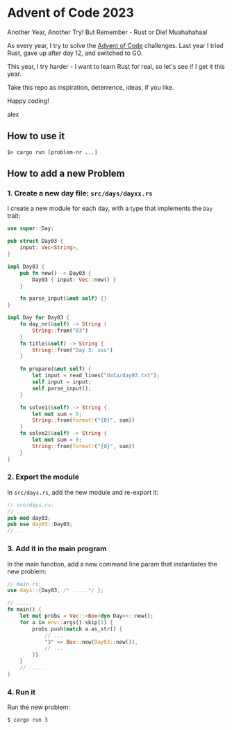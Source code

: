 # Advent of Code 2023

Another Year, Another Try! But Remember - Rust or Die! Muahahahaa!

As every year, I try to solve the [Advent of Code](https://adventofcode.com/) challenges.
Last year I tried Rust, gave up after day 12, and switched to GO.

This year, I try harder - I want to learn Rust for real, so let's see if I get it this year.

Take this repo as inspiration, deterrence, ideas, if you like.

Happy coding!

alex

## How to use it

```shell
$> cargo run [problem-nr ...]
```

## How to add a new Problem

### 1. Create a new day file: `src/days/dayxx.rs`

I create a new module for each day, with a type that implements the `Day` trait:

```rs
use super::Day;

pub struct Day03 {
    input: Vec<String>,
}

impl Day03 {
    pub fn new() -> Day03 {
        Day03 { input: Vec::new() }
    }

    fn parse_input(&mut self) {}
}

impl Day for Day03 {
    fn day_nr(&self) -> String {
        String::from("03")
    }
    fn title(&self) -> String {
        String::from("Day 3: xxx")
    }

    fn prepare(&mut self) {
        let input = read_lines("data/day03.txt");
        self.input = input;
        self.parse_input();
    }

    fn solve1(&self) -> String {
        let mut sum = 0;
        String::from(format!("{0}", sum))
    }
    fn solve2(&self) -> String {
        let mut sum = 0;
        String::from(format!("{0}", sum))
    }
}
```

### 2. Export the module

In `src/days.rs`, add the new module and re-export it:

```rs
// src/days.rs:
// ...
pub mod day03;
pub use day03::Day03;
// ...
```

### 3. Add it in the main program

In the main function, add a new command line param that instantiates the new problem:

```rs
// main.rs:
use days::{Day03, /* .....*/ };

// .....
fn main() {
    let mut probs = Vec::<Box<dyn Day>>::new();
    for a in env::args().skip(1) {
        probs.push(match a.as_str() {
			// ...
            "3" => Box::new(Day03::new()),
			// ...
        })
    }
	// .....
}
```

### 4. Run it

Run the new problem:

```sh
$ cargo run 3
```
